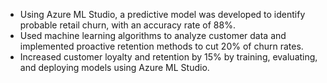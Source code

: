 - Using Azure ML Studio, a predictive model was developed to identify probable retail churn, with an accuracy rate of 88%. 
- Used machine learning algorithms to analyze customer data and implemented proactive retention methods to cut 20% of churn rates.
- Increased customer loyalty and retention by 15% by training, evaluating, and deploying models using Azure ML Studio.
